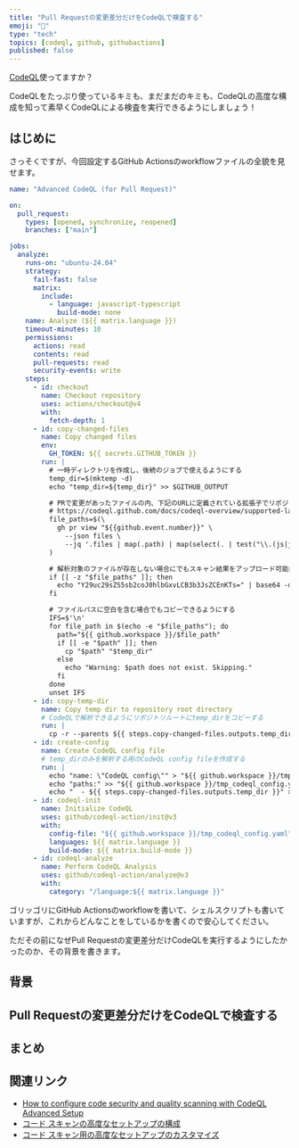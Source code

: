 ```yaml
---
title: "Pull Requestの変更差分だけをCodeQLで検査する"
emoji: "🔐"
type: "tech"
topics: [codeql, github, githubactions]
published: false
---
```


[CodeQL](https://docs.github.com/ja/code-security/code-scanning/introduction-to-code-scanning/about-code-scanning-with-codeql)使ってますか？

CodeQLをたっぷり使っているキミも、まだまだのキミも、CodeQLの高度な構成を知って素早くCodeQLによる検査を実行できるようにしましょう！

## はじめに

さっそくですが、今回設定するGitHub Actionsのworkflowファイルの全貌を見せます。

```yaml
name: "Advanced CodeQL (for Pull Request)"

on:
  pull_request:
    types: [opened, synchronize, reopened]
    branches: ["main"]

jobs:
  analyze:
    runs-on: "ubuntu-24.04"
    strategy:
      fail-fast: false
      matrix:
        include:
          - language: javascript-typescript
            build-mode: none
    name: Analyze (${{ matrix.language }})
    timeout-minutes: 10
    permissions:
      actions: read
      contents: read
      pull-requests: read
      security-events: write
    steps:
      - id: checkout
        name: Checkout repository
        uses: actions/checkout@v4
        with:
          fetch-depth: 1
      - id: copy-changed-files
        name: Copy changed files
        env:
          GH_TOKEN: ${{ secrets.GITHUB_TOKEN }}
        run: |
          # 一時ディレクトリを作成し、後続のジョブで使えるようにする
          temp_dir=$(mktemp -d)
          echo "temp_dir=${temp_dir}" >> $GITHUB_OUTPUT

          # PRで変更があったファイルの内、下記のURLに定義されている拡張子でリポジトリに必要なファイルのみを抽出する
          # https://codeql.github.com/docs/codeql-overview/supported-languages-and-frameworks/
          file_paths=$(\
            gh pr view "${{github.event.number}}" \
              --json files \
              --jq '.files | map(.path) | map(select(. | test("\\.(js|jsx|mjs|htm|html|ejs|json|yaml|yml|xml|ts|tsx|mts|cts)$")))[]'
          )

          # 解析対象のファイルが存在しない場合にでもスキャン結果をアップロード可能にするため、適当なTypeScriptのコードを追加する
          if [[ -z "$file_paths" ]]; then
            echo "Y29uc29sZS5sb2coJ0hlbGxvLCB3b3JsZCEnKTs=" | base64 -d | tee "$temp_dir/codeql_empty_result.ts"
          fi

          # ファイルパスに空白を含む場合でもコピーできるようにする
          IFS=$'\n'
          for file_path in $(echo -e "$file_paths"); do
            path="${{ github.workspace }}/$file_path"
            if [[ -e "$path" ]]; then
              cp "$path" "$temp_dir"
            else
              echo "Warning: $path does not exist. Skipping."
            fi
          done
          unset IFS
      - id: copy-temp-dir
        name: Copy temp dir to repository root directory
        # CodeQLで解析できるようにリポジトリルートにtemp_dirをコピーする
        run: |
          cp -r --parents ${{ steps.copy-changed-files.outputs.temp_dir }} "${{ github.workspace }}"
      - id: create-config
        name: Create CodeQL config file
        # temp_dirのみを解析する用のCodeQL config fileを作成する
        run: |
          echo "name: \"CodeQL config\"" > "${{ github.workspace }}/tmp_codeql_config.yaml"
          echo "paths:" >> "${{ github.workspace }}/tmp_codeql_config.yaml"
          echo "  - ${{ steps.copy-changed-files.outputs.temp_dir }}" >> "${{ github.workspace }}/tmp_codeql_config.yaml"
      - id: codeql-init
        name: Initialize CodeQL
        uses: github/codeql-action/init@v3
        with:
          config-file: "${{ github.workspace }}/tmp_codeql_config.yaml"
          languages: ${{ matrix.language }}
          build-mode: ${{ matrix.build-mode }}
      - id: codeql-analyze
        name: Perform CodeQL Analysis
        uses: github/codeql-action/analyze@v3
        with:
          category: "/language:${{ matrix.language }}"
```

ゴリッゴリにGitHub Actionsのworkflowを書いて、シェルスクリプトも書いていますが、これからどんなことをしているかを書くので安心してください。

ただその前になぜPull Requestの変更差分だけCodeQLを実行するようにしたかったのか、その背景を書きます。

## 背景

## Pull Requestの変更差分だけをCodeQLで検査する

## まとめ

## 関連リンク

- [How to configure code security and quality scanning with CodeQL Advanced Setup](https://resources.github.com/learn/pathways/security/intermediate/codeql-advanced-setup/)
- [コード スキャンの高度なセットアップの構成](https://docs.github.com/ja/code-security/code-scanning/creating-an-advanced-setup-for-code-scanning/configuring-advanced-setup-for-code-scanning)
- [コード スキャン用の高度なセットアップのカスタマイズ](https://docs.github.com/ja/code-security/code-scanning/creating-an-advanced-setup-for-code-scanning/customizing-your-advanced-setup-for-code-scanning)

